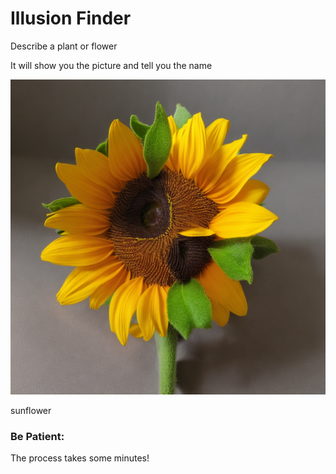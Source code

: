 
# Illusion Finder

Describe a plant or flower

It will show you the picture and tell you the name

![Screen Shot](sunflower.jpg)

sunflower

### Be Patient:

The process takes some minutes!


